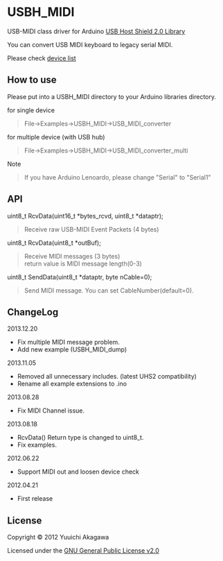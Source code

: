 USBH_MIDI
=========

USB-MIDI class driver for Arduino [USB Host Shield 2.0 Library][UHS2]

You can convert USB MIDI keyboard  to legacy serial MIDI.

Please check [device list][wiki]

How to use
----------
Please put into a USBH_MIDI directory to your Arduino libraries directory.

for single device
> File->Examples->USBH_MIDI->USB_MIDI_converter

for multiple device (with USB hub)
> File->Examples->USBH_MIDI->USB_MIDI_converter_multi

Note
> If you have Arduino Lenoardo, please change "Serial" to "Serial1"

API
---

uint8_t RcvData(uint16_t *bytes_rcvd, uint8_t *dataptr);
> Receive raw USB-MIDI Event Packets (4 bytes)

uint8_t RcvData(uint8_t *outBuf);
> Receive MIDI messages (3 bytes)  
return value is MIDI message length(0-3)

uint8_t SendData(uint8_t *dataptr, byte nCable=0);
> Send MIDI message. You can set CableNumber(default=0).

ChangeLog
---------

2013.12.20
* Fix multiple MIDI message problem.
* Add new example (USBH_MIDI_dump)

2013.11.05
* Removed all unnecessary includes. (latest UHS2 compatibility)
* Rename all example extensions to .ino

2013.08.28
* Fix MIDI Channel issue.

2013.08.18  
* RcvData() Return type is changed to uint8_t.
* Fix examples.

2012.06.22  
* Support MIDI out and loosen device check

2012.04.21  
* First release



License
-------
Copyright &copy; 2012 Yuuichi Akagawa

Licensed under the [GNU General Public License v2.0][GPL2]

[GPL2]: http://www.gnu.org/licenses/gpl2.html
[wiki]: https://github.com/YuuichiAkagawa/USBH_MIDI/wiki
[UHS2]: https://github.com/felis/USB_Host_Shield_2.0
